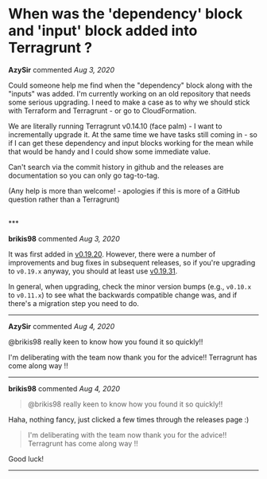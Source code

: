 # When was the 'dependency' block and 'input' block added into Terragrunt ?

**AzySir** commented *Aug 3, 2020*

Could someone help me find when the "dependency" block along with the "inputs" was added. I'm currently working on an old repository that needs some serious upgrading. I need to make a case as to why we should stick with Terraform and Terragrunt - or go to CloudFormation.

We are literally running Terragrunt v0.14.10 (face palm) - I want to incrementally upgrade it. At the same time we have tasks still coming in - so if I can get these dependency and input blocks working for the mean while that would be handy and I could show some immediate value. 

Can't search via the commit history in github and the releases are documentation so you can only go tag-to-tag. 

(Any help is more than welcome! - apologies if this is more of a GitHub question rather than a Terragrunt)

<br />
***


**brikis98** commented *Aug 3, 2020*

It was first added in [v0.19.20](https://github.com/gruntwork-io/terragrunt/releases/tag/v0.19.20). However, there were a number of improvements and bug fixes in subsequent releases, so if you're upgrading to `v0.19.x` anyway, you should at least use [v0.19.31](https://github.com/gruntwork-io/terragrunt/releases/tag/v0.19.31).

In general, when upgrading, check the minor version bumps (e.g., `v0.10.x` to `v0.11.x`) to see what the backwards compatible change was, and if there's a migration step you need to do. 
***

**AzySir** commented *Aug 4, 2020*

@brikis98 really keen to know how you found it so quickly!!

I'm deliberating with the team now thank you for the advice!! Terragrunt has come along way !! 
***

**brikis98** commented *Aug 4, 2020*

> @brikis98 really keen to know how you found it so quickly!!

Haha, nothing fancy, just clicked a few times through the releases page :)

> I'm deliberating with the team now thank you for the advice!! Terragrunt has come along way !!

Good luck!
***

